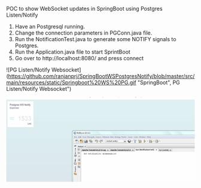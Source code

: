 POC to show WebSocket updates in SpringBoot using  Postgres Listen/Notify

1. Have an Postgresql running.
2. Change the connection parameters in PGConn.java file.
3. Run the NotificationTest.java to generate some NOTIFY signals to Postgres.
4. Run the Application.java file to start SprintBoot
5. Go over to http://localhost:8080/ and press connect


![PG Listen/Notify Websocket](https://github.com/ranjanprj/SpringBootWSPostgresNotify/blob/master/src/main/resources/static/Springboot%20WS%20PG.gif "SpringBoot", PG Listen/Notify Websocket")




![OpenUI5, PG Listen/Notify Websocket](https://github.com/ranjanprj/pgsync/blob/master/src/main/webapp/PG_UI5_LISTENNOTIFY.gif "OpenUI5, PG Listen/Notify Websocket")


